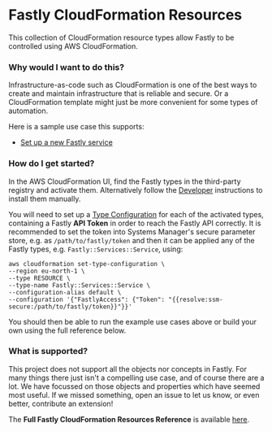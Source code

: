 # Fastly CloudFormation Resources

This collection of CloudFormation resource types allow Fastly to be controlled using AWS CloudFormation.

### Why would I want to do this?

Infrastructure-as-code such as CloudFormation is one of the best ways to create and maintain infrastructure that is reliable and secure. Or a CloudFormation template might just be more convenient for some types of automation.

Here is a sample use case this supports:

* [Set up a new Fastly service](stories/creating-a-service)

### How do I get started?

In the AWS CloudFormation UI, find the Fastly types in the third-party registry and activate them.
Alternatively follow the [Developer](docs/dev) instructions to install them manually.

You will need to set up a [Type Configuration](https://awscli.amazonaws.com/v2/documentation/api/latest/reference/cloudformation/set-type-configuration.html)
for each of the activated types, containing a Fastly **API Token** in order to reach the Fastly API correctly.
It is recommended to set the token into Systems Manager's secure parameter store,
e.g. as `/path/to/fastly/token` and then it can be applied any of the Fastly types,
e.g. `Fastly::Services::Service`, using:

```
aws cloudformation set-type-configuration \
--region eu-north-1 \
--type RESOURCE \
--type-name Fastly::Services::Service \
--configuration-alias default \
--configuration '{"FastlyAccess": {"Token": "{{resolve:ssm-secure:/path/to/fastly/token}}"}}'
```

You should then be able to run the example use cases above or build your own using the full reference below.

### What is supported?

This project does not support all the objects nor concepts in Fastly.
For many things there just isn't a compelling use case, and of course there are a lot.
We have focussed on those objects and properties which have seemed most useful.
If we missed something, open an issue to let us know, or even better, contribute an extension!

The **Full Fastly CloudFormation Resources Reference** is available [here](resources).